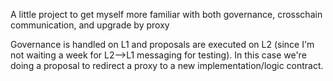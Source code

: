 A little project to get myself more familiar with both governance, crosschain communication, and upgrade by proxy

Governance is handled on L1 and proposals are executed on L2 (since I'm not waiting a week for L2-->L1 messaging for testing). In this case we're doing a proposal to redirect a proxy to a new implementation/logic contract. 

